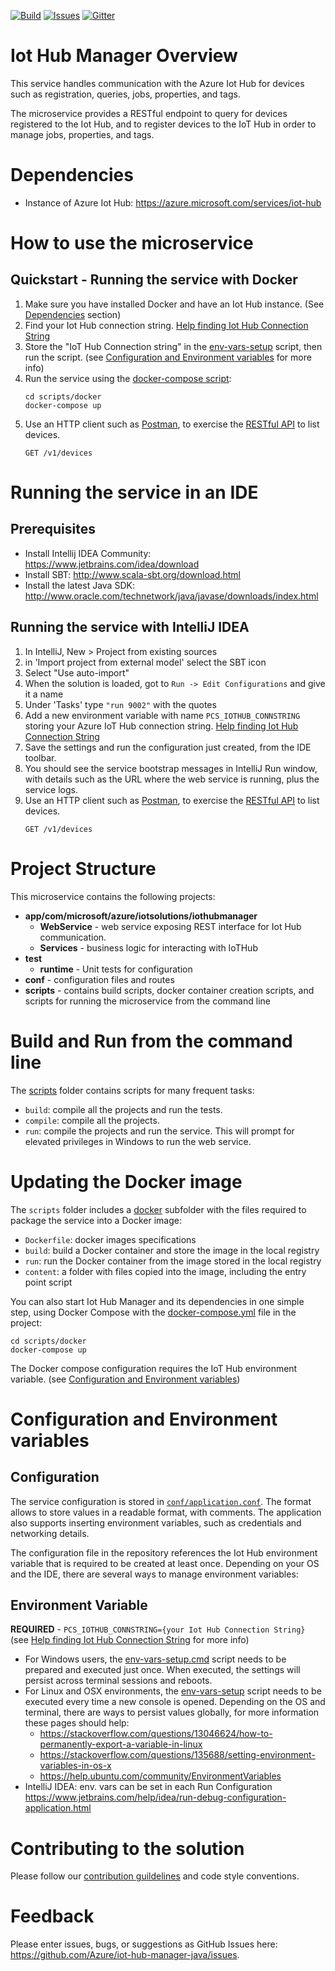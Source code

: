
[![Build][build-badge]][build-url]
[![Issues][issues-badge]][issues-url]
[![Gitter][gitter-badge]][gitter-url]

Iot Hub Manager Overview 
==========================
This service handles communication with the Azure Iot Hub for devices such as 
registration, queries, jobs, properties, and tags. 

The microservice provides a RESTful endpoint to query for devices registered 
to the Iot Hub, and to register devices to the IoT Hub in order to manage jobs,
properties, and tags. 

Dependencies
============
- Instance of Azure Iot Hub: https://azure.microsoft.com/services/iot-hub

How to use the microservice
===========================
## Quickstart - Running the service with Docker

1. Make sure you have installed Docker and have an Iot Hub instance. 
   (See [Dependencies](#dependencies) section)
1. Find your Iot Hub connection string. 
   [Help finding Iot Hub Connection String](https://blogs.msdn.microsoft.com/iotdev/2017/05/09/understand-different-connection-strings-in-azure-iot-hub/)
1. Store the "IoT Hub Connection string" in the 
   [env-vars-setup](scripts)
   script, then run the script. (see 
   [Configuration and Environment variables](#configuration-and-environment-variables)
   for more info)
1. Run the service using the [docker-compose script](scripts):
	```
	cd scripts/docker
	docker-compose up
	```
1. Use an HTTP client such as [Postman](https://www.getpostman.com),
   to exercise the 
   [RESTful API](https://github.com/Azure/iothub-manager-java/wiki/%5BAPI-Specifications%5D-Devices) to list devices.
	```
	GET /v1/devices
	```

Running the service in an IDE
=============================
## Prerequisites
- Install Intellij IDEA Community: https://www.jetbrains.com/idea/download
- Install SBT: http://www.scala-sbt.org/download.html
- Install the latest Java SDK: 
  http://www.oracle.com/technetwork/java/javase/downloads/index.html

## Running the service with IntelliJ IDEA
1. In IntelliJ, New > Project from existing sources
1. in 'Import project from external model' select the SBT icon
1. Select "Use auto-import"
1. When the solution is loaded, got to `Run -> Edit Configurations` and give it
   a name
1. Under 'Tasks' type `"run 9002"` with the quotes
1. Add a new environment variable with name
   `PCS_IOTHUB_CONNSTRING` storing your Azure IoT Hub connection string.
   [Help finding Iot Hub Connection String](https://blogs.msdn.microsoft.com/iotdev/2017/05/09/understand-different-connection-strings-in-azure-iot-hub/)
1. Save the settings and run the configuration just created, from the IDE
   toolbar.
1. You should see the service bootstrap messages in IntelliJ Run window,
   with details such as the URL where the web service is running, plus
   the service logs.
1. Use an HTTP client such as [Postman](https://www.getpostman.com),
   to exercise the 
   [RESTful API](https://github.com/Azure/iothub-manager-java/wiki/%5BAPI-Specifications%5D-Devices) to list devices.
   ```
   GET /v1/devices
   ```

Project Structure
=================
This microservice contains the following projects:
* **app/com/microsoft/azure/iotsolutions/iothubmanager**
    * **WebService** - web service exposing REST interface for Iot Hub
    communication.
    * **Services** - business logic for interacting with IoTHub
* **test** 
    * **runtime** - Unit tests for configuration
* **conf** - configuration files and routes
* **scripts** - contains build scripts, docker container creation scripts, 
   and scripts for running the microservice from the command line

Build and Run from the command line
===================================
The [scripts](scripts) folder contains scripts for many frequent tasks:

* `build`: compile all the projects and run the tests.
* `compile`: compile all the projects.
* `run`: compile the projects and run the service. This will prompt for
  elevated privileges in Windows to run the web service.

Updating the Docker image
=========================

The `scripts` folder includes a [docker](scripts/docker) subfolder with the 
files required to package the service into a Docker image:

* `Dockerfile`: docker images specifications
* `build`: build a Docker container and store the image in the local registry
* `run`: run the Docker container from the image stored in the local registry
* `content`: a folder with files copied into the image, including the entry
   point script

You can also start Iot Hub Manager and its dependencies in one simple step,
using Docker Compose with the
[docker-compose.yml](scripts/docker/docker-compose.yml) file in the project:

```
cd scripts/docker
docker-compose up
```

The Docker compose configuration requires the IoT Hub environment variable.
(see [Configuration and Environment variables](#configuration-and-environment-variables))

Configuration and Environment variables
=======================================
## Configuration
The service configuration is stored in
[`conf/application.conf`](conf/application.conf). The format allows to store 
values in a readable format, with comments.
The application also supports inserting environment variables, such as
credentials and networking details.

The configuration file in the repository references the Iot Hub environment
variable that is required to be created at least once. Depending on your OS and
the IDE, there are several ways to manage environment variables:

## Environment Variable
**REQUIRED** - `PCS_IOTHUB_CONNSTRING={your Iot Hub Connection String}` 
(see [Help finding Iot Hub Connection String](https://blogs.msdn.microsoft.com/iotdev/2017/05/09/understand-different-connection-strings-in-azure-iot-hub/) for more info)

* For Windows users, the [env-vars-setup.cmd](scripts/env-vars-setup.cmd)
  script needs to be prepared and executed just once. When executed, the
  settings will persist across terminal sessions and reboots.
* For Linux and OSX environments, the [env-vars-setup](scripts/env-vars-setup)
  script needs to be executed every time a new console is opened.
  Depending on the OS and terminal, there are ways to persist values
  globally, for more information these pages should help:
  * https://stackoverflow.com/questions/13046624/how-to-permanently-export-a-variable-in-linux
  * https://stackoverflow.com/questions/135688/setting-environment-variables-in-os-x
  * https://help.ubuntu.com/community/EnvironmentVariables
* IntelliJ IDEA: env. vars can be set in each Run Configuration
  https://www.jetbrains.com/help/idea/run-debug-configuration-application.html 

Contributing to the solution
============================
Please follow our [contribution guildelines](CONTRIBUTING.md) and code style 
conventions.

Feedback
========
Please enter issues, bugs, or suggestions as GitHub Issues here:
https://github.com/Azure/iot-hub-manager-java/issues.

[build-badge]: https://img.shields.io/travis/Azure/iothub-manager-java.svg
[build-url]: https://travis-ci.org/Azure/iothub-manager-java
[issues-badge]: https://img.shields.io/github/issues/azure/iothub-manager-java.svg
[issues-url]: https://github.com/azure/iothub-manager-java/issues
[gitter-badge]: https://img.shields.io/gitter/room/azure/iot-solutions.js.svg
[gitter-url]: https://gitter.im/azure/iot-solutions
